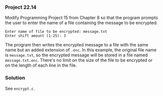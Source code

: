 ### Project 22.14

Modify Programming Project 15 from Chapter 8 so that the program prompts the
user to enter the name of a file containing the message to be encrypted:

```
Enter name of file to be encrypted: message.txt
Enter shift amount (1-25): 3
```

The program then writes the encrypted message to a file with the same name but
an added extension of `.enc`. In this example, the original file name is
`message.txt`, so the encrypted message will be stored in a file named
`message.txt.enc`. There's no limit on the size of the file to be encrypted or
on the length of each line in the file.

### Solution

See `encrypt.c`.
